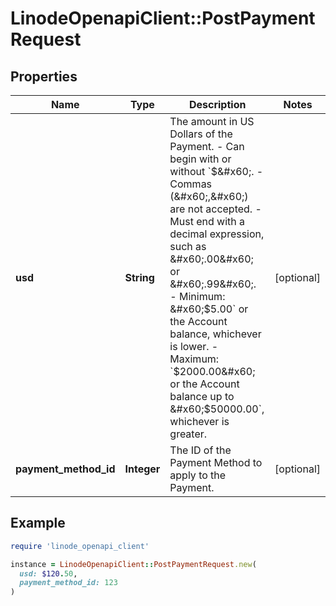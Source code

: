 # LinodeOpenapiClient::PostPaymentRequest

## Properties

| Name | Type | Description | Notes |
| ---- | ---- | ----------- | ----- |
| **usd** | **String** | The amount in US Dollars of the Payment.  - Can begin with or without &#x60;$&#x60;. - Commas (&#x60;,&#x60;) are not accepted. - Must end with a decimal expression, such as &#x60;.00&#x60; or &#x60;.99&#x60;. - Minimum: &#x60;$5.00&#x60; or the Account balance, whichever is lower. - Maximum: &#x60;$2000.00&#x60; or the Account balance up to &#x60;$50000.00&#x60;, whichever is greater. | [optional] |
| **payment_method_id** | **Integer** | The ID of the Payment Method to apply to the Payment. | [optional] |

## Example

```ruby
require 'linode_openapi_client'

instance = LinodeOpenapiClient::PostPaymentRequest.new(
  usd: $120.50,
  payment_method_id: 123
)
```

